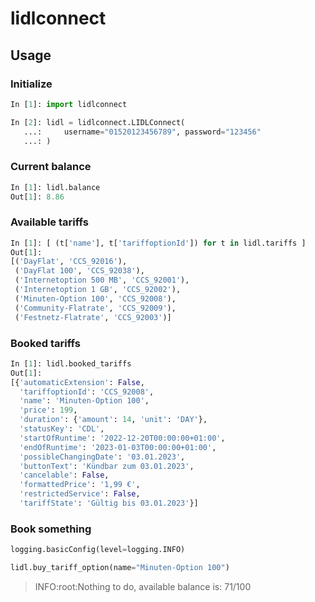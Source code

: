 # lidlconnect

## Usage

### Initialize
```py
In [1]: import lidlconnect

In [2]: lidl = lidlconnect.LIDLConnect(
   ...:     username="01520123456789", password="123456"
   ...: )
```

### Current balance

```py
In [1]: lidl.balance
Out[1]: 8.86
```

### Available tariffs

```py
In [1]: [ (t['name'], t['tariffoptionId']) for t in lidl.tariffs ]
Out[1]:
[('DayFlat', 'CCS_92016'),
 ('DayFlat 100', 'CCS_92038'),
 ('Internetoption 500 MB', 'CCS_92001'),
 ('Internetoption 1 GB', 'CCS_92002'),
 ('Minuten-Option 100', 'CCS_92008'),
 ('Community-Flatrate', 'CCS_92009'),
 ('Festnetz-Flatrate', 'CCS_92003')]
```

### Booked tariffs

```py
In [1]: lidl.booked_tariffs
Out[1]:
[{'automaticExtension': False,
  'tariffoptionId': 'CCS_92008',
  'name': 'Minuten-Option 100',
  'price': 199,
  'duration': {'amount': 14, 'unit': 'DAY'},
  'statusKey': 'CDL',
  'startOfRuntime': '2022-12-20T00:00:00+01:00',
  'endOfRuntime': '2023-01-03T00:00:00+01:00',
  'possibleChangingDate': '03.01.2023',
  'buttonText': 'Kündbar zum 03.01.2023',
  'cancelable': False,
  'formattedPrice': '1,99 €',
  'restrictedService': False,
  'tariffState': 'Gültig bis 03.01.2023'}]
```

### Book something

```py
logging.basicConfig(level=logging.INFO)

lidl.buy_tariff_option(name="Minuten-Option 100")
```

> INFO:root:Nothing to do, available balance is: 71/100
